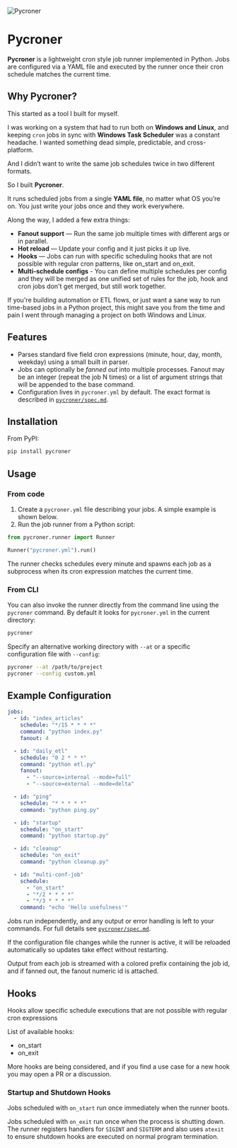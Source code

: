 ![Pycroner](icon.png)
# Pycroner

**Pycroner** is a lightweight cron style job runner implemented in Python.
Jobs are configured via a YAML file and executed by the runner once their
cron schedule matches the current time.

## Why Pycroner?

This started as a tool I built for myself.

I was working on a system that had to run both on **Windows and Linux**, and keeping `cron` jobs in sync with **Windows Task Scheduler** was a constant headache. I wanted something dead simple, predictable, and cross-platform. 

And I didn’t want to write the same job schedules twice in two different formats.

So I built **Pycroner**.

It runs scheduled jobs from a single **YAML file**, no matter what OS you’re on. You just write your jobs once and they work everywhere.

Along the way, I added a few extra things:
- **Fanout support** — Run the same job multiple times with different args or in parallel.
- **Hot reload** — Update your config and it just picks it up live.
- **Hooks** — Jobs can run with specific scheduling hooks that are not possible with regular cron patterns, like on_start and on_exit. 
- **Multi-schedule configs** - You can define multiple schedules per config and they will be merged as one unified set of rules for the job, hook and cron jobs don't get merged, but still work together. 

If you're building automation or ETL flows, or just want a sane way to run time-based jobs in a Python project, this might save you from the time and pain I went through managing a project on both Windows and Linux.

## Features
- Parses standard five field cron expressions (minute, hour, day, month, weekday)
  using a small built in parser.
- Jobs can optionally be *fanned out* into multiple processes. Fanout may be an
  integer (repeat the job N times) or a list of argument strings that will be
  appended to the base command.
- Configuration lives in `pycroner.yml` by default. The exact format is
  described in [`pycroner/spec.md`](pycroner/spec.md).

## Installation

From PyPI:

```bash
pip install pycroner
```

## Usage
### From code 
1. Create a `pycroner.yml` file describing your jobs. A simple example is shown
   below.
2. Run the job runner from a Python script:

```python
from pycroner.runner import Runner

Runner("pycroner.yml").run()
```

The runner checks schedules every minute and spawns each job as a subprocess
when its cron expression matches the current time.

### From CLI
You can also invoke the runner directly from the command line using the
`pycroner` command. By default it looks for `pycroner.yml` in the current
directory:

```bash
pycroner
```

Specify an alternative working directory with `--at` or a specific
configuration file with `--config`:

```bash
pycroner --at /path/to/project
pycroner --config custom.yml
```

## Example Configuration
```yaml
jobs:
  - id: "index_articles"
    schedule: "*/15 * * * *"
    command: "python index.py"
    fanout: 4

  - id: "daily_etl"
    schedule: "0 2 * * *"
    command: "python etl.py"
    fanout:
      - "--source=internal --mode=full"
      - "--source=external --mode=delta"

  - id: "ping"
    schedule: "* * * * *"
    command: "python ping.py"

  - id: "startup"
    schedule: "on_start"
    command: "python startup.py"

  - id: "cleanup"
    schedule: "on_exit"
    command: "python cleanup.py"

  - id: "multi-conf-job"
    schedule: 
      - "on_start"
      - "*/2 * * * *"
      - "*/3 * * * *"
    command: "echo 'Hello usefulness'" 
```

Jobs run independently, and any output or error handling is left to your
commands. For full details see [`pycroner/spec.md`](pycroner/spec.md).

If the configuration file changes while the runner is active, it will be
reloaded automatically so updates take effect without restarting.

Output from each job is streamed with a colored prefix containing the job id, and if fanned out, the fanout numeric id is attached.


##  Hooks 
Hooks allow specific schedule executions that are not possible with regular cron expressions 

List of available hooks: 
- on_start 
- on_exit 

More hooks are being considered, and if you find a use case for a new hook you may open a PR or a discussion. 

###  Startup and Shutdown Hooks

Jobs scheduled with `on_start` run once immediately when the runner boots. 

Jobs scheduled with `on_exit` run once when the process is shutting down. The runner registers handlers for `SIGINT` and `SIGTERM` and also uses `atexit` to ensure shutdown hooks are executed on normal program termination.

